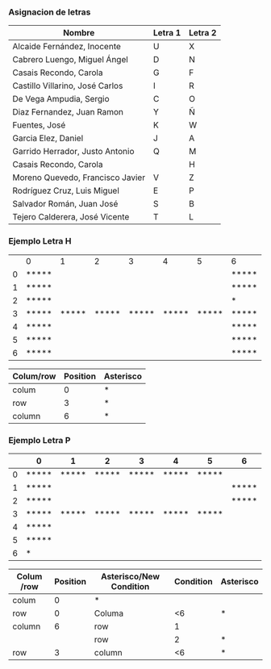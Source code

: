 ### Asignacion de letras 

| Nombre                            | Letra 1 | Letra 2 |
| --------------------------------- | ------- | ------- |
| Alcaide Fernández, Inocente       | U       | X       |
| Cabrero  Luengo, Miguel Ángel     | D       | N       |
| Casais  Recondo, Carola           | G       | F       |
| Castillo  Villarino, José Carlos  | I       | R       |
| De  Vega Ampudia, Sergio          | C       | O       |
| Diaz  Fernandez, Juan Ramon       | Y       | Ñ       |
| Fuentes,  José                    | K       | W       |
| Garcia  Elez, Daniel              | J       | A       |
| Garrido  Herrador, Justo Antonio  | Q       | M       |
| Casais  Recondo, Carola           |         | H       |
| Moreno  Quevedo, Francisco Javier | V       | Z       |
| Rodríguez  Cruz, Luis Miguel      | E       | P       |
| Salvador  Román, Juan José        | S       | B       |
| Tejero  Calderera, José Vicente   | T       | L       |



### Ejemplo Letra H

|      |       |       |       |       |       |       |       |
| ---- | ----- | ----- | ----- | ----- | ----- | ----- | ----- |
|      | 0     | 1     | 2     | 3     | 4     | 5     | 6     |
| 0    | ***** |       |       |       |       |       | ***** |
| 1    | ***** |       |       |       |       |       | ***** |
| 2    | ***** |       |       |       |       |       | *     |
| 3    | ***** | ***** | ***** | ***** | ***** | ***** | ***** |
| 4    | ***** |       |       |       |       |       | ***** |
| 5    | ***** |       |       |       |       |       | ***** |
| 6    | ***** |       |       |       |       |       | ***** |

| Colum/row | Position | Asterisco |
| --------- | -------- | --------- |
| colum     | 0        | *         |
| row       | 3        | *         |
| column    | 6        | *         |

### Ejemplo Letra P

|      | 0     | 1     | 2     | 3     | 4     | 5     | 6     |
| ---- | ----- | ----- | ----- | ----- | ----- | ----- | ----- |
| 0    | ***** | ***** | ***** | ***** | ***** | ***** |       |
| 1    | ***** |       |       |       |       |       | ***** |
| 2    | ***** |       |       |       |       |       | ***** |
| 3    | ***** | ***** | ***** | ***** | ***** | ***** |       |
| 4    | ***** |       |       |       |       |       |       |
| 5    | ***** |       |       |       |       |       |       |
| 6    | *     |       |       |       |       |       |       |

| Colum /row | Position | Asterisco/New Condition | Condition | Asterisco |
| ---------- | -------- | ----------------------- | --------- | --------- |
| colum      | 0        | *                       |           |           |
| row        | 0        | Columa                  | <6        | *         |
| column     | 6        | row                     | 1         |           |
|            |          | row                     | 2         | *         |
| row        | 3        | column                  | <6        | *         |